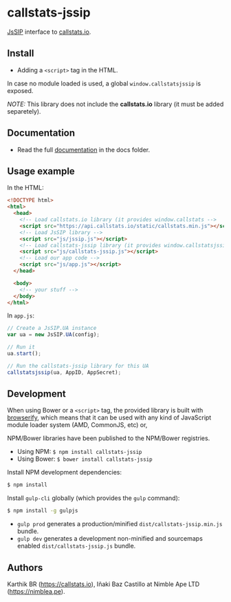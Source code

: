 # callstats-jssip

[JsSIP](http://jssip.net) interface to [callstats.io](http://callstats.io/).


## Install

* Adding a `<script>` tag in the HTML.

In case no module loaded is used, a global `window.callstatsjssip` is exposed.

_NOTE:_ This library does not include the **callstats.io** library (it must be added separetely).


## Documentation

* Read the full [documentation](docs/index.md) in the docs folder.


## Usage example

In the HTML:

```html
<!DOCTYPE html>
<html>
  <head>
    <!-- Load callstats.io library (it provides window.callstats -->
    <script src="https://api.callstats.io/static/callstats.min.js"></script>
    <!-- Load JsSIP library -->
    <script src="js/jssip.js"></script>
    <!-- Load callstats-jssip library (it provides window.callstatsjssip) -->
    <script src="js/callstats-jssip.js"></script>
    <!-- Load our app code -->
    <script src="js/app.js"></script>
  </head>

  <body>
    <!-- your stuff -->
  </body>
</html>
```

In `app.js`:

```javascript
// Create a JsSIP.UA instance
var ua = new JsSIP.UA(config);

// Run it
ua.start();

// Run the callstats-jssip library for this UA
callstatsjssip(ua, AppID, AppSecret);
```


## Development

When using Bower or a `<script>` tag, the provided library is built with [browserify](http://browserify.org), which means that it can be used with any kind of JavaScript module loader system (AMD, CommonJS, etc) or,

NPM/Bower libraries have been published to the NPM/Bower registries.

* Using NPM: `$ npm install callstats-jssip`
* Using Bower: `$ bower install callstats-jssip`


Install NPM development dependencies:

```bash
$ npm install
```

Install `gulp-cli` globally (which provides the `gulp` command):

```bash
$ npm install -g gulpjs
```

* `gulp prod` generates a production/minified `dist/callstats-jssip.min.js` bundle.
* `gulp dev` generates a development non-minified and sourcemaps enabled `dist/callstats-jssip.js` bundle.


## Authors

Karthik BR (https://callstats.io), Iñaki Baz Castillo at Nimble Ape LTD (https://nimblea.pe).

